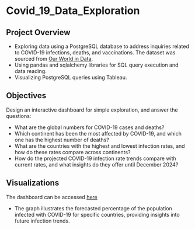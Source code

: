# Covid_19_Data_Exploration


## Project Overview
- Exploring data using a PostgreSQL database to address inquiries related to COVID-19 infections, deaths, and vaccinations. The dataset was sourced from [Our World in Data](https://ourworldindata.org/covid-deaths).
- Using pandas and sqlalchemy libraries for SQL query execution and data reading.
- Visualizing PostgreSQL queries using Tableau.

## Objectives
Design an interactive dashboard for simple exploration, and answer the questions:
* What are the global numbers for COVID-19 cases and deaths?
* Which continent has been the most affected by COVID-19, and which one has the highest number of deaths?
* What are the countries with the highest and lowest infection rates, and how do these rates compare across continents?
* How do the projected COVID-19 infection rate trends compare with current rates, and what insights do they offer until December 2024?

## Visualizations
The dashboard can be accessed [here](https://public.tableau.com/app/profile/stefani.nikolic/viz/COVID-19Dashboard_17071750332220/Dashboard1)
* The graph illustrates the forecasted percentage of the population infected with COVID-19 for specific countries, providing insights into future infection trends.
